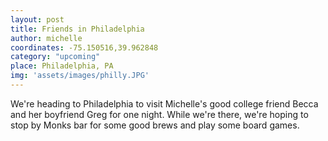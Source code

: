 ```yaml
---
layout: post
title: Friends in Philadelphia
author: michelle
coordinates: -75.150516,39.962848
category: "upcoming"
place: Philadelphia, PA
img: 'assets/images/philly.JPG'
---
```


We're heading to Philadelphia to visit Michelle's good college friend Becca and her boyfriend Greg for one night. While we're there, we're hoping to stop by Monks bar for some good brews and play some board games.